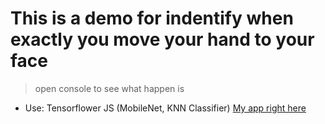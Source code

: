 # This is a demo for indentify when exactly you move your hand to your face
> open console to see what happen is
+ Use: Tensorflower JS (MobileNet, KNN Classifier)
[My app right here](https://botayra.herokuapp.com/)

